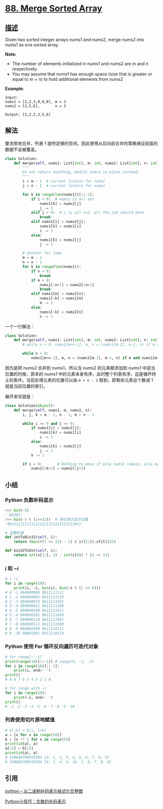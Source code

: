 # [88. Merge Sorted Array](https://leetcode.com/problems/merge-sorted-array/)

## [描述](https://leetcode.com/problems/merge-sorted-array/)

Given two sorted integer arrays nums1 and nums2, merge nums2 into nums1 as one sorted array.

**Note:**

- The number of elements initialized in nums1 and nums2 are m and n respectively.
- You may assume that nums1 has enough space (size that is greater or equal to m + n) to hold additional elements from nums2

**Example**:

```text
Input:
nums1 = [1,2,3,0,0,0], m = 3
nums2 = [2,5,6],       n = 3

Output: [1,2,2,3,5,6]
```

## 解法

要求原地合并，列表 1 提供足够的空间，因此使用从后向前合并的策略保证前面的数据不会被覆盖。

```python
class Solution:
    def merge(self, nums1: List[int], m: int, nums2: List[int], n: int) -> None:
        """
        Do not return anything, modify nums1 in-place instead.
        """
        i = m - 1  # current locatin for nums1
        j = n - 1  # current locatin for nums2

        for k in range(len(nums1))[::-1]:
            if i < 0:  # nums1 is all out
                nums1[k] = nums2[j]
                j -= 1
            elif j < 0:  # j is all out, all the job should done
                break
            elif nums1[i] > nums2[j]:
                nums1[k] = nums1[i]
                i -= 1
            else:
                nums1[k] = nums2[j]
                j -= 1

        # another for loop
        m = m - 1
        n = n - 1
        for k in range(len(nums1)):
            if n < 0:
                break
            if m < 0:
                nums1[:n+1] = nums2[:n+1]
                break
            elif nums1[m] > nums2[n]:
                nums1[~k] = nums1[m]
                m -= 1
            else:
                nums1[~k] = nums2[n]
                n -= 1
```

一个一行解法：

```python
class Solution:
    def merge(self, nums1: List[int], m: int, nums2: List[int], n: int) -> None:
        # while n > 0: nums1[m+n-1], m, n = (nums1[m-1], m-1, n) if m and nums1[m-1] > nums2[n-1] else (nums2[n-1], m, n-1)

        while n > 0:
            nums1[m+n-1], m, n = (nums1[m-1], m-1, n) if m and nums1[m-1] > nums2[n-1] else (nums2[n-1], m, n-1)
```

因为是把 nums2 合并到 nums1，所以当 nums2 的元素都添加到 nums1 中适当位置的时候，原本的 nums1 中的元素本身有序，此时整个列表有序，这是循环终止的条件。当前处理元素的位置可以由 `m + n - 1` 取到，即剩余元素总个数减 1 就是当前位置的索引。

展开来写就是：

```python
class Solution(object):
    def merge(self, nums1, m, nums2, n):
        i, j, k = m - 1, n - 1, m + n - 1

        while i >= 0 and j >= 0:
            if nums1[i] > nums2[j]:
                nums1[k] = nums1[i]
                i -= 1
            else:
                nums1[k] = nums2[j]
                j -= 1
            k -= 1

        if i < 0:       # Nothing to move if only nums1 remain, else move rest of nums2
            nums1[:k+1] = nums2[:j+1]
```

## 小结

### Python 负数补码显示

```python
>>> bin(-5)
'-0b101'
>>> bin(-5 % (1<<32))  # 移位表示显示位数
'0b11111111111111111111111111111011'

# 函数封装
def intToBin32(self, i):
    return (bin(((1 << 32) - 1) & i)[2:]).zfill(32)

def bin32ToInt(self, s):
    return int(s[1:], 2) - int(s[0]) * (1 << 31)
```

### i 和 ~i

```python
# i ~i
for i in range(10):
    print(i, ~i, bin(i), bin(~i % (1 << 8)))
# 0 -1 0b0000000 0b11111111
# 1 -2 0b0000001 0b11111110
# 2 -3 0b0000010 0b11111101
# 3 -4 0b0000011 0b11111100
# 4 -5 0b0000100 0b11111011
# 5 -6 0b0000101 0b11111010
# 6 -7 0b0000110 0b11111001
# 7 -8 0b0000111 0b11111000
# 8 -9 0b0001000 0b11110111
# 9 -10 0b001001 0b11110110

```

### Python 使用 For 循环反向遍历可迭代对象

```python
# for range[::-1]
print(range(10)[::-1]) # range(9, -1, -1)
for i in range(10)[::-1]:
    print(i, end=' ')
print()
# 9 8 7 6 5 4 3 2 1 0

# for range with ~i
for i in range(10):
    print(~i, end=' ')
print()
# -1 -2 -3 -4 -5 -6 -7 -8 -9 -10
```

### 列表使用切片原地赋值

```python
# a[:k] = b[i, i+k]
a = [x for x in range(10)]
b = [x ** 2 for x in range(5)]
print(id(a), a)
a[:5] = b[:5]
print(id(a), a)
# 140668708919304 [0, 1, 2, 3, 4, 5, 6, 7, 8, 9]
# 140668708919304 [0, 1, 4, 9, 16, 5, 6, 7, 8, 9]
```

## 引用

[python – 以二进制补码表示格式化负整数](https://codeday.me/bug/20190328/843967.html)

[Python小技巧：负数的补码表示](https://www.jianshu.com/p/96ea0b077051)
